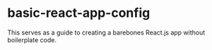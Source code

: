 # basic-react-app-config
This serves as a guide to creating a barebones React.js app without boilerplate code.
